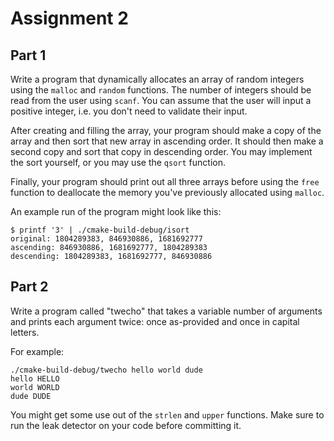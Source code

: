 # Assignment 2

## Part 1

Write a program that dynamically allocates an array of random 
integers using the `malloc` and `random` functions. The number of 
integers should be read from the user using `scanf`. You can assume 
that the user will input a positive integer, i.e. you don't need to 
validate their input.

After creating and filling the array, your program should make a
copy of the array and then sort that new array in ascending order.
It should then make a second copy and sort that copy in descending
order. You may implement the sort yourself, or you may use the
`qsort` function.

Finally, your program should print out all three arrays before using
the `free` function to deallocate the memory you've previously
allocated using `malloc`.

An example run of the program might look like this:

```shell
$ printf '3' | ./cmake-build-debug/isort
original: 1804289383, 846930886, 1681692777
ascending: 846930886, 1681692777, 1804289383
descending: 1804289383, 1681692777, 846930886
```

## Part 2

Write a program called "twecho" that takes a variable number of
arguments and prints each argument twice: once as-provided and once
in capital letters. 

For example:

```shell
./cmake-build-debug/twecho hello world dude
hello HELLO
world WORLD
dude DUDE
```

You might get some use out of the `strlen` and `upper` functions.
Make sure to run the leak detector on your code before committing
it.
